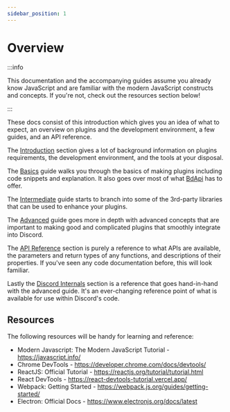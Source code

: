 ```yaml
---
sidebar_position: 1
---
```


# Overview

:::info

This documentation and the accompanying guides assume you already know JavaScript and are familiar with the modern JavaScript constructs and concepts. If you're not, check out the resources section below!

:::

These docs consist of this introduction which gives you an idea of what to expect, an overview on plugins and the development environment, a few guides, and an API reference.

The [Introduction](./introduction) section gives a lot of background information on plugins requirements, the development environment, and the tools at your disposal.

The [Basics](./basics) guide walks you through the basics of making plugins including code snippets and explanation. It also goes over most of what [BdApi](/api/bdapi) has to offer.

The [Intermediate](./intermediate) guide starts to branch into some of the 3rd-party libraries that can be used to enhance your plugins.

The [Advanced](./advanced) guide goes more in depth with advanced concepts that are important to making good and complicated plugins that smoothly integrate into Discord.

The [API Reference](/api) section is purely a reference to what APIs are available, the parameters and return types of any functions, and descriptions of their properties. If you've seen any code documentation before, this will look familiar.

Lastly the [Discord Internals](./discord) section is a reference that goes hand-in-hand with the advanced guide. It's an ever-changing reference point of what is available for use within Discord's code.

## Resources

The following resources will be handy for learning and reference:

- Modern Javascript: The Modern JavaScript Tutorial - https://javascript.info/
- Chrome DevTools - https://developer.chrome.com/docs/devtools/
- ReactJS: Official Tutorial - https://reactjs.org/tutorial/tutorial.html
- React DevTools - https://react-devtools-tutorial.vercel.app/
- Webpack: Getting Started - https://webpack.js.org/guides/getting-started/
- Electron: Official Docs - https://www.electronjs.org/docs/latest